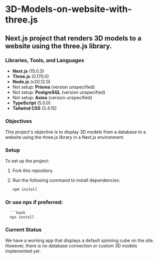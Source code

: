 # 3D-Models-on-website-with-three.js

## Next.js project that renders 3D models to a website using the three.js library.

### Libraries, Tools, and Languages

- **Next.js** (15.0.3)
- **Three.js** (0.170.0)
- **Node.js** (v20.12.0)
- Not setup: **Prisma** (version unspecified)
- Not setup: **PostgreSQL** (version unspecified)
- Not setup: **Axios** (version unspecified)
- **TypeScript** (5.0.0)
- **Tailwind CSS** (3.4.15)

### Objectives

This project's objective is to display 3D models from a database to a website using the three.js library in a Next.js environment.

### Setup

To set up the project:

1. Fork this repository.
2. Run the following command to install dependencies:

      ```bash
      npm install

### Or use npx if preferred:

      ```bash
      npx install


### Current Status

We have a working app that displays a default spinning cube on the site. However, there is no database connection or custom 3D models implemented yet.
